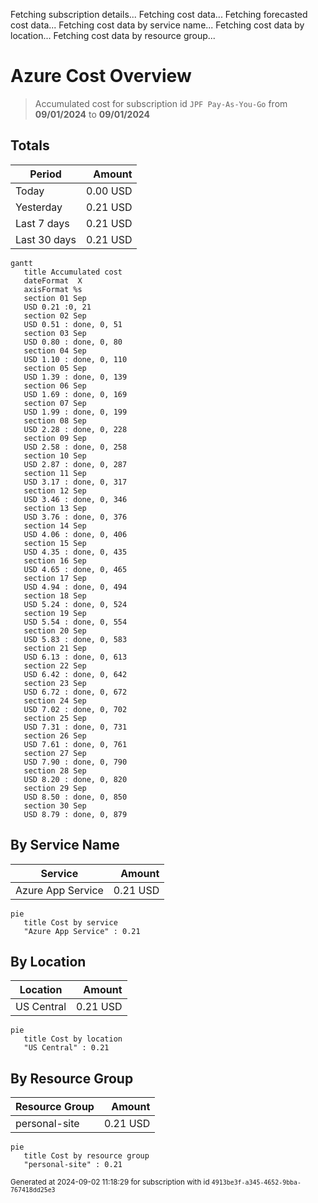 Fetching subscription details...
Fetching cost data...
Fetching forecasted cost data...
Fetching cost data by service name...
Fetching cost data by location...
Fetching cost data by resource group...
# Azure Cost Overview

> Accumulated cost for subscription id `JPF Pay-As-You-Go` from **09/01/2024** to **09/01/2024**

## Totals

|Period|Amount|
|---|---:|
|Today|0.00 USD|
|Yesterday|0.21 USD|
|Last 7 days|0.21 USD|
|Last 30 days|0.21 USD|

```mermaid
gantt
   title Accumulated cost
   dateFormat  X
   axisFormat %s
   section 01 Sep
   USD 0.21 :0, 21
   section 02 Sep
   USD 0.51 : done, 0, 51
   section 03 Sep
   USD 0.80 : done, 0, 80
   section 04 Sep
   USD 1.10 : done, 0, 110
   section 05 Sep
   USD 1.39 : done, 0, 139
   section 06 Sep
   USD 1.69 : done, 0, 169
   section 07 Sep
   USD 1.99 : done, 0, 199
   section 08 Sep
   USD 2.28 : done, 0, 228
   section 09 Sep
   USD 2.58 : done, 0, 258
   section 10 Sep
   USD 2.87 : done, 0, 287
   section 11 Sep
   USD 3.17 : done, 0, 317
   section 12 Sep
   USD 3.46 : done, 0, 346
   section 13 Sep
   USD 3.76 : done, 0, 376
   section 14 Sep
   USD 4.06 : done, 0, 406
   section 15 Sep
   USD 4.35 : done, 0, 435
   section 16 Sep
   USD 4.65 : done, 0, 465
   section 17 Sep
   USD 4.94 : done, 0, 494
   section 18 Sep
   USD 5.24 : done, 0, 524
   section 19 Sep
   USD 5.54 : done, 0, 554
   section 20 Sep
   USD 5.83 : done, 0, 583
   section 21 Sep
   USD 6.13 : done, 0, 613
   section 22 Sep
   USD 6.42 : done, 0, 642
   section 23 Sep
   USD 6.72 : done, 0, 672
   section 24 Sep
   USD 7.02 : done, 0, 702
   section 25 Sep
   USD 7.31 : done, 0, 731
   section 26 Sep
   USD 7.61 : done, 0, 761
   section 27 Sep
   USD 7.90 : done, 0, 790
   section 28 Sep
   USD 8.20 : done, 0, 820
   section 29 Sep
   USD 8.50 : done, 0, 850
   section 30 Sep
   USD 8.79 : done, 0, 879
```

## By Service Name

|Service|Amount|
|---|---:|
|Azure App Service|0.21 USD|

```mermaid
pie
   title Cost by service
   "Azure App Service" : 0.21
```

## By Location

|Location|Amount|
|---|---:|
|US Central|0.21 USD|

```mermaid
pie
   title Cost by location
   "US Central" : 0.21
```

## By Resource Group

|Resource Group|Amount|
|---|---:|
|personal-site|0.21 USD|

```mermaid
pie
   title Cost by resource group
   "personal-site" : 0.21
```

<sup>Generated at 2024-09-02 11:18:29 for subscription with id `4913be3f-a345-4652-9bba-767418dd25e3`</sup>
